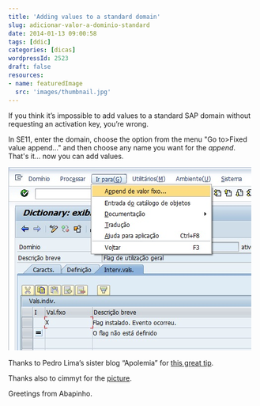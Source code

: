 ```yaml
---
title: 'Adding values to a standard domain'
slug: adicionar-valor-a-dominio-standard
date: 2014-01-13 09:00:58
tags: [ddic]
categories: [dicas]
wordpressId: 2523
draft: false
resources:
- name: featuredImage
  src: 'images/thumbnail.jpg'
---
```

If you think it’s impossible to add values to a standard SAP domain without requesting an activation key, you’re wrong.

<!--more-->

In SE11, enter the domain, choose the option from the menu "Go to>Fixed value append..." and then choose any name you want for the _append_. That's it... now you can add values.

[![append_valor_fixo][1]][1]

Thanks to Pedro Lima’s sister blog “Apolemia” for [this great tip][2].

Thanks also to cimmyt for the [picture][3].

Greetings from Abapinho.

   [1]: images/append_valor_fixo.jpg
   [2]: http://apolemia.blogspot.fr/2013/12/more-values-in-sap-domains.html
   [3]: http://www.flickr.com/photos/44760652@N05/7798732582
